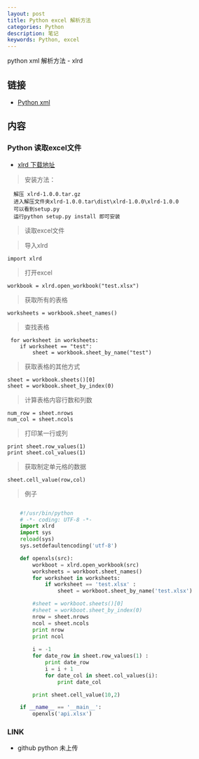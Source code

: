 ```yaml
---
layout: post
title: Python excel 解析方法
categories: Python
description: 笔记
keywords: Python, excel
---
```


python xml 解析方法 - xlrd 

## 链接

* [Python xml](https://tsbxmw.github.io/2016/12/13/Python-xlsx)

##  内容

### Python 读取excel文件

* [xlrd 下载地址](https://pypi.python.org/pypi/xlrd)

> 安装方法：
 
      解压 xlrd-1.0.0.tar.gz 
      进入解压文件夹xlrd-1.0.0.tar\dist\xlrd-1.0.0\xlrd-1.0.0
      可以看到setup.py
      运行python setup.py install 即可安装

> 读取excel文件

> 导入xlrd

    import xlrd

> 打开excel

    workbook = xlrd.open_workbook("test.xlsx")

> 获取所有的表格

    worksheets = workbook.sheet_names()

> 查找表格

     for worksheet in worksheets:
        if worksheet == "test":
            sheet = workbook.sheet_by_name("test")

> 获取表格的其他方式
    
    sheet = workbook.sheets()[0]
    sheet = workbook.sheet_by_index(0)


> 计算表格内容行数和列数

    num_row = sheet.nrows
    num_col = sheet.ncols

> 打印某一行或列

    print sheet.row_values(1)
    print sheet.col_values(1)

> 获取制定单元格的数据

    sheet.cell_value(row,col)

> 例子

```python

    #!/usr/bin/python
    # -*- coding: UTF-8 -*-
    import xlrd 
    import sys
    reload(sys)
    sys.setdefaultencoding('utf-8') 

    def openxls(src):
        workboot = xlrd.open_workbook(src)
        worksheets = workboot.sheet_names()
        for worksheet in worksheets:
            if worksheet == 'test.xlsx' :
                sheet = workboot.sheet_by_name('test.xlsx')

        #sheet = workboot.sheets()[0]
        #sheet = workboot.sheet_by_index(0)
        nrow = sheet.nrows
        ncol = sheet.ncols
        print nrow
        print ncol
        
        i = -1
        for date_row in sheet.row_values(1) :
            print date_row
            i = i + 1
            for date_col in sheet.col_values(i):
                print date_col

        print sheet.cell_value(10,2)

    if __name__ == '__main__':
        openxls('api.xlsx')
```




### LINK
* github python 未上传